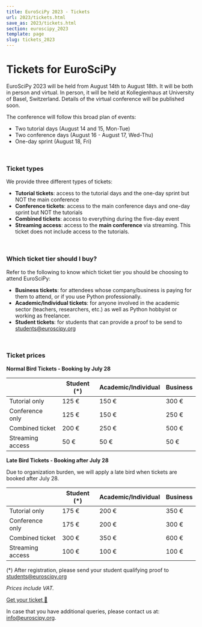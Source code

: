 ```yaml
---
title: EuroSciPy 2023 - Tickets
url: 2023/tickets.html
save_as: 2023/tickets.html
section: euroscipy_2023
template: page
slug: tickets_2023
---
```


# Tickets for EuroSciPy

EuroSciPy 2023 will be held from August 14th to August 18th. It will be both
in person and virtual. In person, it will be held at Kollegienhaus at
University of Basel, Switzerland. Details of the virtual conference will be
published soon.

The conference will follow this broad plan of events:

- Two tutorial days (August 14 and 15, Mon-Tue)
- Two conference days (August 16 - August 17, Wed-Thu)
- One-day sprint (August 18, Fri)

<br>

### Ticket types

We provide three different types of tickets:

- **Tutorial tickets**: access to the tutorial days and the one-day sprint but NOT
  the main conference
- **Conference tickets**: access to the main conference days and one-day sprint but
  NOT the tutorials
- **Combined tickets**: access to everything during the five-day event
- **Streaming access**: access to the **main conference** via streaming. This
  ticket does not include access to the tutorials.

<br>

### Which ticket tier should I buy?

Refer to the following to know which ticket tier you should be choosing to
attend EuroSciPy:

- **Business tickets**: for attendees whose company/business is paying for them to
  attend, or if you use Python professionally.
- **Academic/Individual tickets**: for anyone involved in the academic sector
  (teachers, researchers, etc.) as well as Python hobbyist or working as
  freelancer.
- **Student tickets**: for students that can provide a proof to be send to
  <a href="mailto:students@euroscipy.org">students@euroscipy.org</a>

<br>

### Ticket prices

**Normal Bird Tickets - Booking by July 28**

|                  | Student (*) | Academic/Individual | Business |
|------------------|-------------|---------------------|----------|
| Tutorial only    | 125 €       | 150 €               | 300 €    |
| Conference only  | 125 €       | 150 €               | 250 €    |
| Combined ticket  | 200 €       | 250 €               | 500 €    |
| Streaming access | 50 €        | 50 €                | 50 €     |

**Late Bird Tickets - Booking after July 28**

Due to organization burden, we will apply a late bird when tickets are booked
after July 28.

|                  | Student (*) | Academic/Individual | Business |
|------------------|-------------|---------------------|----------|
| Tutorial only    | 175 €       | 200 €               | 350 €    |
| Conference only  | 175 €       | 200 €               | 300 €    |
| Combined ticket  | 300 €       | 350 €               | 600 €    |
| Streaming access | 100 €       | 100 €               | 100 €    |

(*) After registration, please send your student qualifying proof to
<a href="mailto:students@euroscipy.org">students@euroscipy.org</a>

*Prices include VAT.*

<a href="https://ti.to/pysv/euroscipy-2023" class="btn btn-primary btn-lg btn-block active" role="button" aria-pressed="true">Get your ticket 🐍</a>

In case that you have additional queries, please contact us at: <a href="mailto:info@euroscipy.org">info@euroscipy.org</a>.
